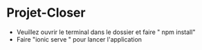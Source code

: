 # Projet-Closer

- Veuillez ouvrir le terminal dans le dossier et faire " npm install" 
- Faire "ionic serve " pour lancer l'application

